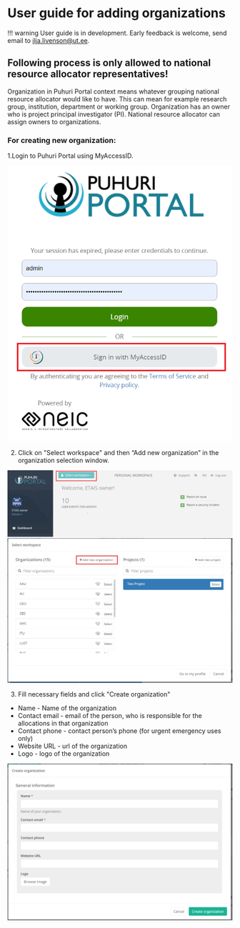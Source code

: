 # User guide for adding organizations

!!! warning
    User guide is in development. Early feedback is welcome, send email to ilja.livenson@ut.ee.

## Following process is only allowed to national resource allocator representatives!

Organization in Puhuri Portal context means whatever grouping national resource allocator would like to have. This can mean for example research group, institution, department or working group. Organization has an owner who is project principal investigator (PI). National resource allocator can assign owners to organizations.

### For creating new organization:

1.Login to Puhuri Portal using MyAccessID.
   
 ![Login](../../assets/Login.PNG)

2. Click on "Select workspace" and then “Add new organization” in the organization selection window.

 ![Select organization](../../assets/Select%20workspace.PNG)
 ![Select organization](../../assets/Add_organization.PNG)

3. Fill necessary fields and click "Create organization"
 - Name - Name of the organization
 - Contact email - email of the person, who is responsible for the allocations in that organization
 - Contact phone - contact person’s phone (for urgent emergency uses only)
 - Website URL - url of the organization
 - Logo - logo of the organization


 ![Select organization](../../assets/Add_organization_data.PNG)

